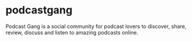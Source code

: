 # podcastgang
Podcast Gang is a social community for podcast lovers to discover, share, review, discuss and listen to amazing podcasts online.
